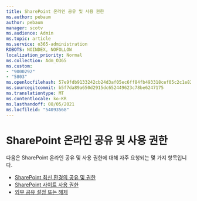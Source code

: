 ```yaml
---
title: SharePoint 온라인 공유 및 사용 권한
ms.author: pebaum
author: pebaum
manager: scotv
ms.audience: Admin
ms.topic: article
ms.service: o365-administration
ROBOTS: NOINDEX, NOFOLLOW
localization_priority: Normal
ms.collection: Adm_O365
ms.custom:
- "9000292"
- "5803"
ms.openlocfilehash: 57e9fdb9133242cb24d3af05ec6ff84fb493318cef05c2c1e82b147c3c9ebd5e
ms.sourcegitcommit: b5f7da89a650d2915dc652449623c78be6247175
ms.translationtype: MT
ms.contentlocale: ko-KR
ms.lasthandoff: 08/05/2021
ms.locfileid: "54093568"
---
```

# <a name="sharepoint-online-sharing-and-permissions"></a>SharePoint 온라인 공유 및 사용 권한

다음은 SharePoint 온라인 공유 및 사용 권한에 대해 자주 요청되는 몇 가지 항목입니다.

- [SharePoint 최신 환경의 공유 및 권한](https://docs.microsoft.com/sharepoint/modern-experience-sharing-permissions)
- [SharePoint 사이트 사용 권한](https://docs.microsoft.com/sharepoint/customize-sharepoint-site-permissions)
- [외부 공유 설정 또는 해제](https://docs.microsoft.com/sharepoint/turn-external-sharing-on-or-off)